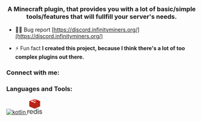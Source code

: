 <h3 align="center">A Minecraft plugin, that provides you with a lot of basic/simple tools/features that will fullfill your server's needs.</h3>

- 👨‍💻 Bug report [https://discord.infinityminers.org/](https://discord.infinityminers.org/)

- ⚡ Fun fact **I created this project, because I think there's a lot of too complex plugins out there.**

<h3 align="left">Connect with me:</h3>
<p align="left">
</p>

<h3 align="left">Languages and Tools:</h3>
<p align="left"> <a href="https://kotlinlang.org" target="_blank" rel="noreferrer"> <img src="https://www.vectorlogo.zone/logos/kotlinlang/kotlinlang-icon.svg" alt="kotlin" width="40" height="40"/> </a> <a href="https://redis.io" target="_blank" rel="noreferrer"> <img src="https://raw.githubusercontent.com/devicons/devicon/master/icons/redis/redis-original-wordmark.svg" alt="redis" width="40" height="40"/> </a> </p>

